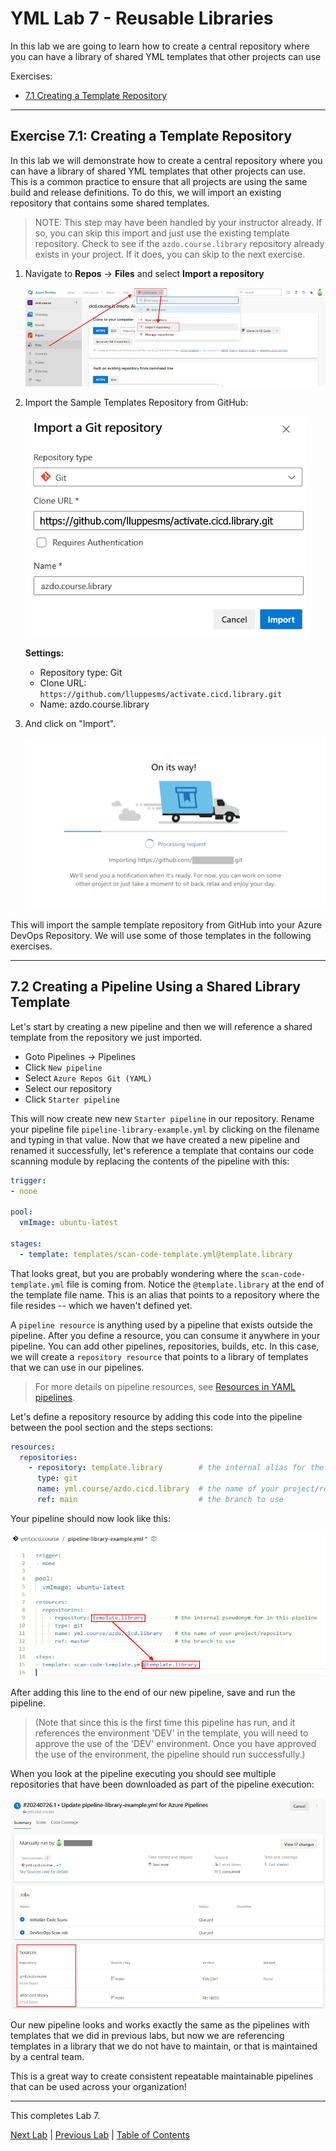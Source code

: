 # YML Lab 7 - Reusable Libraries

In this lab we are going to learn how to create a central repository where you can have a library of shared YML templates that other projects can use

Exercises:

* [7.1 Creating a Template Repository](#exercise-71-creating-a-template-repository)

<!-- ------------------------------------------------------------------------------------------ -->
---

## Exercise 7.1: Creating a Template Repository

In this lab we will demonstrate how to create a central repository where you can have a library of shared YML templates that other projects can use. This is a common practice to ensure that all projects are using the same build and release definitions.  To do this, we will import an existing repository that contains some shared templates.

> NOTE: This step may have been handled by your instructor already.  If so, you can skip this import and just use the existing template repository.  Check to see if the `azdo.course.library` repository already exists in your project.  If it does, you can skip to the next exercise.

1. Navigate to **Repos** -> **Files** and select **Import a repository**

    ![Import Repository](img/010_import_repo.png)

1. Import the Sample Templates Repository from GitHub:

    ![Import a Git repository](img/020_import_a_git_repository.png)

    **Settings:**

    * Repository type: Git
    * Clone URL: `https://github.com/lluppesms/activate.cicd.library.git`
    * Name: azdo.course.library

1. And click on "Import".

    ![Import Repository](img/030_import_repository.png)

This will import the sample template repository from GitHub into your Azure DevOps Repository.  We will use some of those templates in the following exercises.

<!-- ------------------------------------------------------------------------------------------ -->
---

## 7.2 Creating a Pipeline Using a Shared Library Template

Let's start by creating a new pipeline and then we will reference a shared template from the repository we just imported.

* Goto Pipelines -> Pipelines
* Click `New pipeline`
* Select `Azure Repos Git (YAML)`
* Select our repository
* Click `Starter pipeline`

This will now create new new `Starter pipeline` in our repository. Rename your pipeline file `pipeline-library-example.yml` by clicking on the filename and typing in that value.  Now that we have created a new pipeline and renamed it successfully, let's reference a template that contains our code scanning module by replacing the contents of the pipeline with this:

```yml
trigger:
- none

pool:
  vmImage: ubuntu-latest

stages:
  - template: templates/scan-code-template.yml@template.library

```

That looks great, but you are probably wondering where the `scan-code-template.yml` file is coming from. Notice the `@template.library` at the end of the template file name.  This is an alias that points to a repository where the file resides -- which we haven't defined yet.

A `pipeline resource` is anything used by a pipeline that exists outside the pipeline. After you define a resource, you can consume it anywhere in your pipeline. You can add other pipelines, repositories, builds, etc. In this case, we will create a `repository resource` that points to a library of templates that we can use in our pipelines.

> For more details on pipeline resources, see [Resources in YAML pipelines](https://learn.microsoft.com/en-us/azure/devops/pipelines/process/resources).

Let's define a repository resource by adding this code into the pipeline between the pool section and the steps sections:

```yml
resources:
  repositories:
    - repository: template.library        # the internal alias for the repo in this pipeline
      type: git
      name: yml.course/azdo.cicd.library  # the name of your project/repository
      ref: main                           # the branch to use

```

Your pipeline should now look like this:

![Pipeline with library](img/150_pipeline_with_resource.png)

After adding this line to the end of our new pipeline, save and run the pipeline.  

> (Note that since this is the first time this pipeline has run, and it references the environment 'DEV' in the template, you will need to approve the use of the 'DEV' environment.  Once you have approved the use of the environment, the pipeline should run successfully.)

When you look at the pipeline executing you should see multiple repositories that have been downloaded as part of the pipeline execution:

![Pipeline run](img/160_pipeline_run.png)

Our new pipeline looks and works exactly the same as the pipelines with templates that we did in previous labs, but now we are referencing templates in a library that we do not have to maintain, or that is maintained by a central team.

This is a great way to create consistent repeatable maintainable pipelines that can be used across your organization!

<!-- ------------------------------------------------------------------------------------------ -->
---

This completes Lab 7.

[Next Lab](../08_Split_CI_CD/readme.md) | [Previous Lab](../06_Environments/readme.md) | [Table of Contents](./readme.md)
